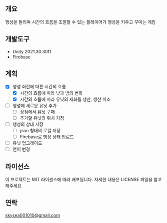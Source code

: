 ## 개요
행성을 돌리며 시간의 흐름을 조절할 수 있는 플레이어가 행성을 키우고 꾸미는 게임

## 개발도구
* Unity 2021.30.30f1
* Firebase

## 계획
- [x] 행성 회전에 따른 시간의 흐름
  - [x] 시간의 흐름에 따라 낮과 밤의 변화
  - [x] 시간의 흐름에 따라 유닛의 재화를 생산, 생산 취소
- [ ] 행성에 새로운 유닛 추가
  - [ ] 상점에서 유닛 구매
  - [ ] 추가할 유닛의 위치 지정
- [ ] 행성의 상태 저장
  - [ ] json 형태의 로컬 저장
  - [ ] Firebase로 행성 상태 업로드
- [ ] 유닛 업그레이드 
- [ ] 언어 변경

## 라이선스
이 프로젝트는 MIT 라이센스에 따라 배포됩니다. 자세한 내용은 LICENSE 파일을 참고해주세요

## 연락
skysea001010@gmail.com
